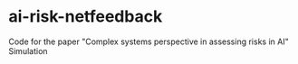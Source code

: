 # ai-risk-netfeedback
Code for the paper "Complex systems perspective in assessing risks in AI" Simulation
